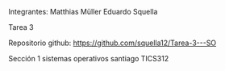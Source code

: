 Integrantes:
Matthias Müller
Eduardo Squella

Tarea 3

Repositorio github:
https://github.com/squella12/Tarea-3---SO


Sección 1 sistemas operativos santiago TICS312
